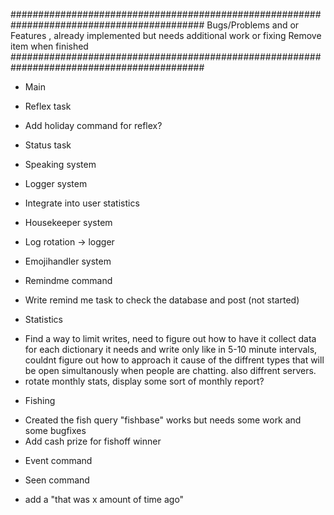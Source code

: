 ###########################################################################################
Bugs/Problems and or Features , already implemented but needs additional work or fixing
Remove item when finished
###########################################################################################

* Main

* Reflex task
- Add holiday command for reflex?

* Status task

* Speaking system

* Logger system
- Integrate into user statistics

* Housekeeper system
- Log rotation -> logger

* Emojihandler system

* Remindme command
- Write remind me task to check the database and post (not started)

* Statistics
- Find a way to limit writes, need to figure out how to have it collect data for each dictionary it needs and write
only like in 5-10 minute intervals, couldnt figure out how to approach it cause of the diffrent types that will be open
simultanously when people are chatting. also diffrent servers.
- rotate monthly stats, display some sort of monthly report? 

* Fishing
- Created the fish query "fishbase" works but needs some work and some bugfixes
- Add cash prize for fishoff winner

* Event command


* Seen command
- add a "that was x amount of time ago"
